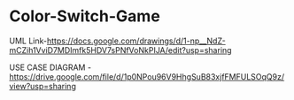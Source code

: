 # Color-Switch-Game
UML Link-https://docs.google.com/drawings/d/1-np__NdZ-mCZih1VviD7MDImfk5HDV7sPNfVoNkPIJA/edit?usp=sharing

USE CASE DIAGRAM - https://drive.google.com/file/d/1p0NPou96V9HhgSuB83xjfFMFULSOqQ9z/view?usp=sharing
